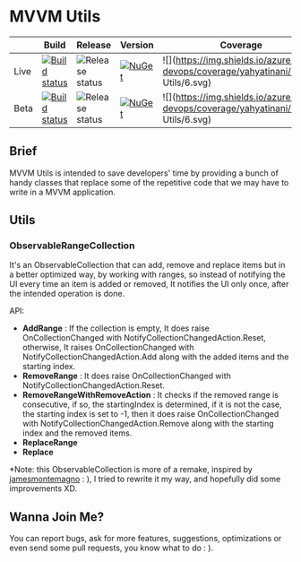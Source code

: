 # MVVM Utils

|      | Build                                                        | Release                                                      | Version                                                      | Coverage                                                     | Downloads                                          | License                                                      |
| ---- | ------------------------------------------------------------ | ------------------------------------------------------------ | ------------------------------------------------------------ | ------------------------------------------------------------ | -------------------------------------------------- | ------------------------------------------------------------ |
| Live | [![Build status](https://dev.azure.com/yahyatinani/MVVM%20Utils/_apis/build/status/MVVM%20Utils%20CI)](https://dev.azure.com/yahyatinani/MVVM%20Utils/_build/latest?definitionId=6) | ![Release status](https://vsrm.dev.azure.com/yahyatinani/_apis/public/Release/badge/d40226bf-0034-4e1e-99a1-f45477642b2b/2/5) | [![NuGet](https://img.shields.io/nuget/v/MvvmUtils.svg?label=NuGet)](https://www.nuget.org/packages/MvvmUtils/) | ![](https://img.shields.io/azure-devops/coverage/yahyatinani/MVVM Utils/6.svg) | ![](https://img.shields.io/nuget/dt/MvvmUtils.svg) | ![](https://img.shields.io/github/license/whyrising/mvvm-utils.svg) |
| Beta | [![Build status](https://dev.azure.com/yahyatinani/MVVM%20Utils/_apis/build/status/MVVM%20Utils%20CI)](https://dev.azure.com/yahyatinani/MVVM%20Utils/_build/latest?definitionId=6) | ![Release status](https://vsrm.dev.azure.com/yahyatinani/_apis/public/Release/badge/d40226bf-0034-4e1e-99a1-f45477642b2b/2/3) | [![NuGet](https://img.shields.io/nuget/v/MvvmUtils.svg?label=NuGet)](https://www.nuget.org/packages/MvvmUtils/) | ![](https://img.shields.io/azure-devops/coverage/yahyatinani/MVVM Utils/6.svg) |                                                    |                                                              |

## Brief

MVVM Utils is intended to save developers' time by providing a bunch of handy classes that replace some of the repetitive code that we may have to write in a MVVM application.

## Utils

### ObservableRangeCollection

It's an ObservableCollection that can add, remove and replace items but in a better optimized way, by working with ranges, so instead of notifying the UI every time an item is added or removed, It notifies the UI only once, after the intended operation is done.

API:

- **AddRange** : If the collection is empty, It does raise OnCollectionChanged  with NotifyCollectionChangedAction.Reset, otherwise, It raises OnCollectionChanged with NotifyCollectionChangedAction.Add along with the added items and the starting index.
- **RemoveRange** : It does raise OnCollectionChanged with NotifyCollectionChangedAction.Reset.
- **RemoveRangeWithRemoveAction** : It checks if the removed range is consecutive, if so, the startingIndex is determined, if it is not the case, the starting index is set to -1, then it does raise OnCollectionChanged with NotifyCollectionChangedAction.Remove along with the starting index and the removed items.
- **ReplaceRange**
- **Replace**

*Note: this ObservableCollection is more of a remake, inspired by [jamesmontemagno](https://github.com/jamesmontemagno/mvvm-helpers/tree/master/MvvmHelpers) :   ), I tried to rewrite it my way, and hopefully did some improvements XD.

## Wanna Join Me?

You can report bugs, ask for more features, suggestions, optimizations or even send some pull requests, you know what to do :   ).